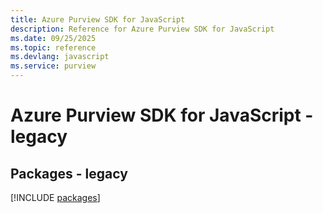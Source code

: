 ```yaml
---
title: Azure Purview SDK for JavaScript
description: Reference for Azure Purview SDK for JavaScript
ms.date: 09/25/2025
ms.topic: reference
ms.devlang: javascript
ms.service: purview
---
```

# Azure Purview SDK for JavaScript - legacy
## Packages - legacy
[!INCLUDE [packages](purview-index.md)]